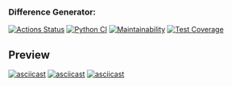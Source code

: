 ### Difference Generator:
[![Actions Status](https://github.com/grigarazH/python-project-50/workflows/hexlet-check/badge.svg)](https://github.com/grigarazH/python-project-50/actions)
[![Python CI](https://github.com/grigarazH/python-project-50/actions/workflows/py-ci.yml/badge.svg)](https://github.com/grigarazH/python-project-50/actions/workflows/py-ci.yml)
[![Maintainability](https://api.codeclimate.com/v1/badges/d2783c38770166bfa05f/maintainability)](https://codeclimate.com/github/grigarazH/python-project-50/maintainability)
[![Test Coverage](https://api.codeclimate.com/v1/badges/d2783c38770166bfa05f/test_coverage)](https://codeclimate.com/github/grigarazH/python-project-50/test_coverage)

## Preview

[![asciicast](https://asciinema.org/a/VOKSoqxp2aWsDiRtQyHKPLY7D.svg)](https://asciinema.org/a/VOKSoqxp2aWsDiRtQyHKPLY7D)
[![asciicast](https://asciinema.org/a/QkNmSXxc4YLvSO8IrSRCybt5D.svg)](https://asciinema.org/a/QkNmSXxc4YLvSO8IrSRCybt5D)
[![asciicast](https://asciinema.org/a/pR2m1h2Ge7E2xj2LYpJ0yWLdB.svg)](https://asciinema.org/a/pR2m1h2Ge7E2xj2LYpJ0yWLdB)
